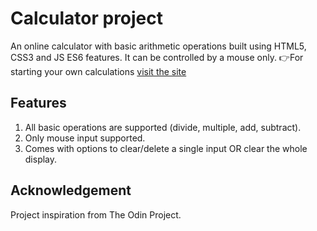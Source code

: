 # Calculator project

An online calculator with basic arithmetic operations built using HTML5, CSS3 and JS ES6 features. It can be controlled by a mouse only. 
👉For starting your own calculations [visit the site](https://firkax69.github.io/odin-calculator-2/)

## Features

1. All basic operations are supported (divide, multiple, add, subtract).<br/>
2. Only mouse input supported.<br/>
3. Comes with options to clear/delete a single input OR clear the whole display.<br/>

## Acknowledgement

Project inspiration from The Odin Project.
